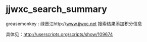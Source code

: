 jjwxc_search_summary
====================

greasemonkey : 绿晋江http://www.jjwxc.net 搜索结果添加积分信息

具体见：http://userscripts.org/scripts/show/109674
